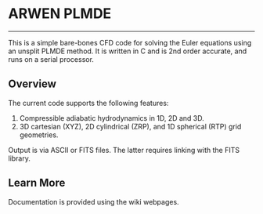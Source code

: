 # ARWEN PLMDE

----

This is a simple bare-bones CFD code for solving the Euler equations using an unsplit PLMDE method. It is written in C and is 2nd order accurate, and runs on a serial processor.

## Overview

The current code supports the following features:

1. Compressible adiabatic hydrodynamics in 1D, 2D and 3D.
2. 3D cartesian (XYZ), 2D cylindrical (ZRP), and 1D spherical (RTP) grid geometries.

Output is via ASCII or FITS files. The latter requires linking with the FITS library.

## Learn More

Documentation is provided using the wiki webpages.
